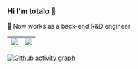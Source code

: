 ### Hi I'm totalo 👋

<!--
**totalo/totalo** is a ✨ _special_ ✨ repository because its `README.md` (this file) appears on your GitHub profile.

Here are some ideas to get you started:

- 🔭 I’m currently working on @Xiaomi
- 🌱 I’m currently learning ...
- 👯 I’m looking to collaborate on ...
- 🤔 I’m looking for help with ...
- 💬 Ask me about ...
- 📫 How to reach me: ...
- 😄 Pronouns: ...
- ⚡ Fun fact: ...
-->
 🔭 Now works as a back-end R&D engineer
 
<table><tr><td><img src="https://github-readme-stats.vercel.app/api/top-langs/?username=totalo&layout=compact"/></td><td><img src=" https://github-readme-stats.vercel.app/api?username=totalo&hide_border=true&show_icons=true&include_all_commits=true&count_private=true&theme=buefy
"/></td></tr></table>

 
[![Github activity graph](https://activity-graph.herokuapp.com/graph?username=totalo&theme=merko&hide_border=true)](https://github.com/ashutosh00710/github-readme-activity-graph)


